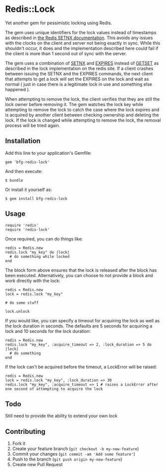 # Redis::Lock

Yet another gem for pessimistic locking using Redis. 

The gem uses unique identifiers for the lock values instead of timestamps as described in [the Redis SETNX documentation](http://redis.io/commands/setnx).
This avoids any issues with the clocks on the client and server not being exactly in sync. While this shouldn't occur, it does and the implementation described here could fail if the client is more than 1 second out of sync with the server.

The gem uses a combination of [SETNX](http://redis.io/commands/setnx) and [EXPIRES](http://redis.io/commands/expires) instead of [GETSET](http://redis.io/commands/getset) as described in the lock implementation on the redis site. If a client crashes between issuing the 
SETNX and the EXPIRES commands, the next client that attempts to get a lock will set the EXPIRES on the lock and wait as normal 
( just in case there is a legitimate lock in use and something else happened ).

When attempting to remove the lock, the client verifies that they are still the lock owner before removing it. The gem watches the lock key while
attempting to remove the lock to catch the case where the lock expires and is acquired by another client between checking ownership and deleting the lock.
If the lock is changed while attempting to remove the lock, the removal process will be tried again.


## Installation

Add this line to your application's Gemfile:

    gem 'bfg-redis-lock'

And then execute:

    $ bundle

Or install it yourself as:

    $ gem install bfg-redis-lock

## Usage

    require 'redis'
    require 'redis-lock'

Once required, you can do things like:

    redis = Redis.new
    redis.lock "my_key" do |lock|
      # do something while locked
    end
    
The block form above ensures that the lock is released after the block has been executed. Alternatively, you can choose to not provide a block and
work directly with the lock:

    redis = Redis.new
    lock = redis.lock "my_key"

    # do some stuff
    
    lock.unlock

If you would like, you can specify a timeout for acquiring the lock as well as the lock duration in seconds. The defaults are 5 seconds for acquiring a lock and 10 seconds for the lock duration:

    redis = Redis.new
    redis.lock "my_key", :acquire_timeout => 2, :lock_duration => 5 do |lock|
      # do something
    end

If the lock can't be acquired before the timeout, a LockError will be raised:

    redis = Redis.new
    lock = redis.lock "my_key", :lock_duration => 30
    redis.lock "my_key", :acquire_timeout => 1 # raises a LockError after one second of attempting to acquire the lock

## Todo

Still need to provide the ability to extend your own lock

## Contributing

1. Fork it
2. Create your feature branch (`git checkout -b my-new-feature`)
3. Commit your changes (`git commit -am 'Add some feature'`)
4. Push to the branch (`git push origin my-new-feature`)
5. Create new Pull Request
